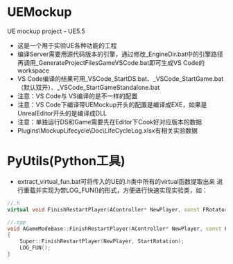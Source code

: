 # UEMockup
UE mockup project - UE5.5

* 这是一个用于实验UE各种功能的工程
* 编译Server需要用源代码版本的引擎，通过修改_EngineDir.bat中的引擎路径再调用_GenerateProjectFilesGameVSCode.bat即可生成VS Code的workspace
* VS Code编译的结果可用_VSCode_StartDS.bat、_VSCode_StartGame.bat（默认双开）、_VSCode_StartGameStandalone.bat
* 注意：VS Code与 VS编译的是不一样的配置
* 注意：VS Code下编译带UEMockup开头的配置是编译成EXE，如果是UnrealEditor开头的是编译成DLL
* 注意：单独运行DS和Game需要先在Editor下Cook好对应版本的数据
* Plugins\MockupLifecycle\Doc\LifeCycleLog.xlsx有相关实验数据

# PyUtils(Python工具)
* extract_virtual_fun.bat可将传入的UE的.h类中所有的virtual函数提取出来 进行重载并实现为带LOG_FUN()的形式，方便进行快速实现实验类，如：
```c++
//.h
virtual void FinishRestartPlayer(AController* NewPlayer, const FRotator& StartRotation) override;

//.cpp
void AGameModeBase::FinishRestartPlayer(AController* NewPlayer, const FRotator& StartRotation)
{
    Super::FinishRestartPlayer(NewPlayer, StartRotation);
    LOG_FUN();
}
```
